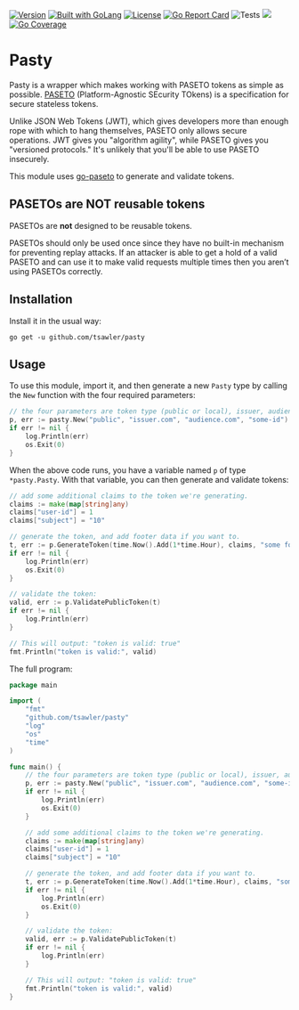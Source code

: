 [![Version](https://img.shields.io/badge/goversion-1.20.x-blue.svg)](https://golang.org)
<a href="https://golang.org"><img src="https://img.shields.io/badge/powered_by-Go-3362c2.svg?style=flat-square" alt="Built with GoLang"></a>
[![License](http://img.shields.io/badge/license-mit-blue.svg?style=flat-square)](https://raw.githubusercontent.com/tsawler/pasty/master/license.md)
[![Go Report Card](https://goreportcard.com/badge/github.com/tsawler/pasty)](https://goreportcard.com/report/github.com/tsawler/pasty)
![Tests](https://github.com/tsawler/pasty/actions/workflows/tests.yml/badge.svg)
<a href="https://pkg.go.dev/github.com/tsawler/pasty"><img src="https://img.shields.io/badge/godoc-reference-%23007d9c.svg"></a>
[![Go Coverage](https://github.com/tsawler/pasty/wiki/coverage.svg)](https://raw.githack.com/wiki/tsawler/pasty/coverage.html)


# Pasty

Pasty is a wrapper which makes working with PASETO tokens as simple as
possible. [PASETO](https://github.com/paragonie/paseto) (Platform-Agnostic SEcurity TOkens) is a specification for
secure stateless tokens.

Unlike JSON Web Tokens (JWT), which gives developers more than enough rope with which to hang themselves, PASETO only
allows secure operations. JWT gives you "algorithm agility", while PASETO gives you "versioned protocols." It's
unlikely that you'll be able to use PASETO insecurely.

This module uses [go-paseto](https://github.com/aidantwoods/go-paseto) to generate and validate tokens.

## PASETOs are NOT reusable tokens

PASETOs are **not** designed to be reusable tokens.

PASETOs should only be used once since they have no built-in mechanism for preventing replay attacks. If an attacker is
able to get a hold of a valid PASETO and can use it to make valid requests multiple times then you aren’t using PASETOs
correctly.

## Installation

Install it in the usual way:

```
go get -u github.com/tsawler/pasty
```

## Usage

To use this module, import it, and then generate a new `Pasty` type by calling the `New` function with the four
required parameters:

```go
// the four parameters are token type (public or local), issuer, audience, and identifier.
p, err := pasty.New("public", "issuer.com", "audience.com", "some-id")
if err != nil {
    log.Println(err)
    os.Exit(0)
}
```

When the above code runs, you have a variable named `p` of type `*pasty.Pasty`. With that variable, you can then 
generate and validate tokens:

```go
// add some additional claims to the token we're generating.
claims := make(map[string]any)
claims["user-id"] = 1
claims["subject"] = "10"

// generate the token, and add footer data if you want to.
t, err := p.GenerateToken(time.Now().Add(1*time.Hour), claims, "some footer data")
if err != nil {
    log.Println(err)
    os.Exit(0)
}

// validate the token:
valid, err := p.ValidatePublicToken(t)
if err != nil {
    log.Println(err)
}

// This will output: "token is valid: true"
fmt.Println("token is valid:", valid)
```

The full program:

```go
package main

import (
	"fmt"
	"github.com/tsawler/pasty"
	"log"
	"os"
	"time"
)

func main() {
	// the four parameters are token type (public or local), issuer, audience, and identifier.
	p, err := pasty.New("public", "issuer.com", "audience.com", "some-id")
	if err != nil {
		log.Println(err)
		os.Exit(0)
	}

	// add some additional claims to the token we're generating.
	claims := make(map[string]any)
	claims["user-id"] = 1
	claims["subject"] = "10"

	// generate the token, and add footer data if you want to.
	t, err := p.GenerateToken(time.Now().Add(1*time.Hour), claims, "some footer data")
	if err != nil {
		log.Println(err)
		os.Exit(0)
	}

	// validate the token:
	valid, err := p.ValidatePublicToken(t)
	if err != nil {
		log.Println(err)
	}

	// This will output: "token is valid: true"
	fmt.Println("token is valid:", valid)
}
```